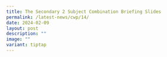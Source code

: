 ```yaml
---
title: The Secondary 2 Subject Combination Briefing Slides
permalink: /latest-news/cwp/14/
date: 2024-02-09
layout: post
description: ""
image: ""
variant: tiptap
---
```

